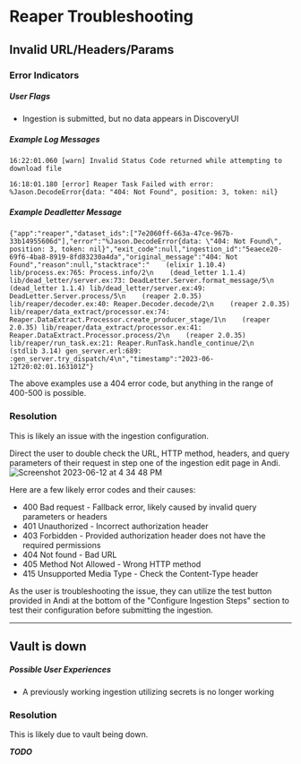 # Reaper Troubleshooting

## Invalid URL/Headers/Params

### Error Indicators

##### User Flags
- Ingestion is submitted, but no data appears in DiscoveryUI

##### Example Log Messages
`16:22:01.060 [warn] Invalid Status Code returned while attempting to download file`

`16:18:01.180 [error] Reaper Task Failed with error: %Jason.DecodeError{data: "404: Not Found", position: 3, token: nil}`

##### Example Deadletter Message
```
{"app":"reaper","dataset_ids":["7e2060ff-663a-47ce-967b-33b14955606d"],"error":"%Jason.DecodeError{data: \"404: Not Found\", position: 3, token: nil}","exit_code":null,"ingestion_id":"5eaece20-69f6-4ba8-8919-8fd83230a4da","original_message":"404: Not Found","reason":null,"stacktrace":"    (elixir 1.10.4) lib/process.ex:765: Process.info/2\n    (dead_letter 1.1.4) lib/dead_letter/server.ex:73: DeadLetter.Server.format_message/5\n    (dead_letter 1.1.4) lib/dead_letter/server.ex:49: DeadLetter.Server.process/5\n    (reaper 2.0.35) lib/reaper/decoder.ex:40: Reaper.Decoder.decode/2\n    (reaper 2.0.35) lib/reaper/data_extract/processor.ex:74: Reaper.DataExtract.Processor.create_producer_stage/1\n    (reaper 2.0.35) lib/reaper/data_extract/processor.ex:41: Reaper.DataExtract.Processor.process/2\n    (reaper 2.0.35) lib/reaper/run_task.ex:21: Reaper.RunTask.handle_continue/2\n    (stdlib 3.14) gen_server.erl:689: :gen_server.try_dispatch/4\n","timestamp":"2023-06-12T20:02:01.163101Z"}
```

The above examples use a 404 error code, but anything in the range of 400-500 is possible. 

### Resolution
This is likely an issue with the ingestion configuration. 

Direct the user to double check the URL, HTTP method, headers, and query parameters of their request in step one of the ingestion edit page in Andi.
![Screenshot 2023-06-12 at 4 34 48 PM](https://github.com/UrbanOS-Public/smartcitiesdata/assets/79878368/6c12d88b-1ccd-4299-aced-70adb44c3985)

Here are a few likely error codes and their causes:
- 400 Bad request - Fallback error, likely caused by invalid query parameters or headers
- 401 Unauthorized - Incorrect authorization header
- 403 Forbidden - Provided authorization header does not have the required permissions
- 404 Not found - Bad URL
- 405 Method Not Allowed - Wrong HTTP method
- 415 Unsupported Media Type - Check the Content-Type header

As the user is troubleshooting the issue, they can utilize the test button provided in Andi at the bottom of the "Configure Ingestion Steps" section to test their configuration before submitting the ingestion.

***

## Vault is down

##### Possible User Experiences
- A previously working ingestion utilizing secrets is no longer working

### Resolution
This is likely due to vault being down.

***TODO***